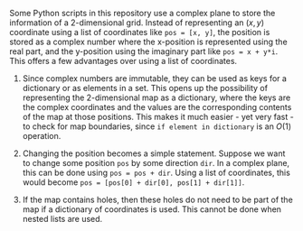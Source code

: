 Some Python scripts in this repository use a complex plane to store the information of a 2-dimensional grid. Instead of representing an $(x, y)$ coordinate using a list of coordinates like `pos = [x, y]`, the position is stored as a complex number where the x-position is represented using the real part, and the y-position using the imaginary part like `pos = x + y*i`. This offers a few advantages over using a list of coordinates.

1. Since complex numbers are immutable, they can be used as keys for a dictionary or as elements in a set. This opens up the possibility of representing the 2-dimensional map as a dictionary, where the keys are the complex coordinates and the values are the corresponding contents of the map at those positions. This makes it much easier - yet very fast - to check for map boundaries, since `if element in dictionary` is an $O(1)$ operation.

2. Changing the position becomes a simple statement. Suppose we want to change some position `pos` by some direction `dir`. In a complex plane, this can be done using `pos = pos + dir`. Using a list of coordinates, this would become `pos = [pos[0] + dir[0], pos[1] + dir[1]]`.

3. If the map contains holes, then these holes do not need to be part of the map if a dictionary of coordinates is used. This cannot be done when nested lists are used.
